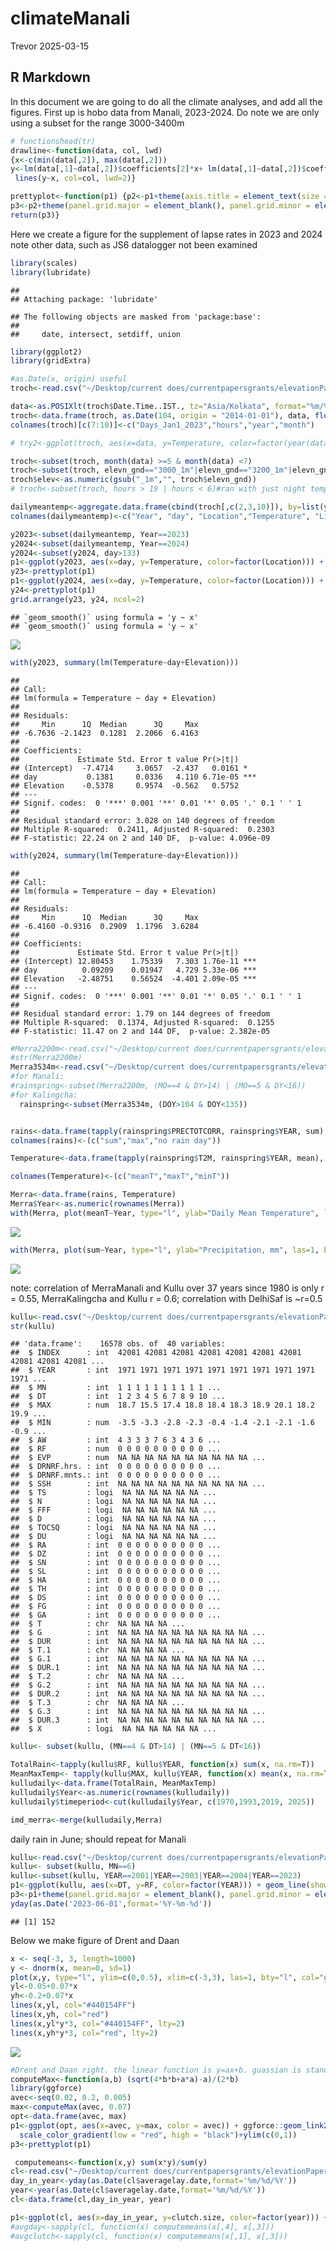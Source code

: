 climateManali
================
Trevor
2025-03-15

## R Markdown

In this document we are going to do all the climate analyses, and add
all the figures. First up is hobo data from Manali, 2023-2024. Do note
we are only using a subset for the range 3000-3400m

``` r
# functionshead(tr)
drawline<-function(data, col, lwd)
{x<-c(min(data[,2]), max(data[,2]))
y<-lm(data[,1]~data[,2])$coefficients[2]*x+ lm(data[,1]~data[,2])$coefficients[1]
 lines(y~x, col=col, lwd=2)}

prettyplot<-function(p1) {p2<-p1+theme(axis.title = element_text(size = 16)) + ylab(bquote("Mean Temperature "^o*C))+ xlab("Date")
p3<-p2+theme(panel.grid.major = element_blank(), panel.grid.minor = element_blank(), panel.background = element_rect(fill="white"), axis.line = element_line(colour = "black"), legend.position="none")
return(p3)}
```

Here we create a figure for the supplement of lapse rates in 2023 and
2024 note other data, such as JS6 datalogger not been examined

``` r
library(scales)
library(lubridate)
```

    ## 
    ## Attaching package: 'lubridate'

    ## The following objects are masked from 'package:base':
    ## 
    ##     date, intersect, setdiff, union

``` r
library(ggplot2)
library(gridExtra)

#as.Date(x, origin) useful
troch<-read.csv("~/Desktop/current does/currentpapersgrants/elevationPaper2024/climate/hobos20232024/hobo2023_2024.csv")

data<-as.POSIXlt(troch$Date.Time..IST., tz="Asia/Kolkata", format="%m/%d/%Y %H:%M")
troch<-data.frame(troch, as.Date(104, origin = "2014-01-01"), data, floor(as.numeric(julian(data)))-19357, hour(data), year(data), month(data))
colnames(troch)[c(7:10)]<-c("Days_Jan1_2023","hours","year","month")
```

``` r
# try2<-ggplot(troch, aes(x=data, y=Temperature, color=factor(year(data))))  +stat_summary(fun = function(z) { quantile(z,0.75, na.rm=T) }, geom="line") #note this is a tril, and combines all elevations at present. Included to show how month works, and function

troch<-subset(troch, month(data) >=5 & month(data) <7)
troch<-subset(troch, elevn_gnd=="3000_1m"|elevn_gnd=="3200_1m"|elevn_gnd=="3400_1m")
troch$elev<-as.numeric(gsub("_1m","", troch$elevn_gnd))
# troch<-subset(troch, hours > 19 | hours < 6)#ran with just night temp to confirm robust

dailymeantemp<-aggregate.data.frame(cbind(troch[,c(2,3,10)]), by=list(year(troch$data), yday(troch$data), troch$elevn_gnd), mean)
colnames(dailymeantemp)<-c("Year", "day", "Location","Temperature", "Light", "Elevation")

y2023<-subset(dailymeantemp, Year==2023)
y2024<-subset(dailymeantemp, Year==2024)
y2024<-subset(y2024, day>133)
p1<-ggplot(y2023, aes(x=day, y=Temperature, color=factor(Location))) + geom_line(show.legend = FALSE)+ geom_smooth(method = "lm", se = FALSE, show.legend = FALSE) + scale_color_manual(values=c("red", "blue", "purple") )+ylim(c(0,20)) +ggtitle("Y2023")
y23<-prettyplot(p1)
p1<-ggplot(y2024, aes(x=day, y=Temperature, color=factor(Location))) + geom_line(show.legend = FALSE)+ geom_smooth(method = "lm", se = FALSE, show.legend = FALSE) + scale_color_manual(values=c("red", "blue", "purple") )+ylim(c(0,20))+ggtitle("Y2024")
y24<-prettyplot(p1)
grid.arrange(y23, y24, ncol=2)
```

    ## `geom_smooth()` using formula = 'y ~ x'
    ## `geom_smooth()` using formula = 'y ~ x'

![](climateM_files/figure-gfm/Making%20the%20graphs%20of%20lapse%20rate%20for%20supplement-1.png)<!-- -->

``` r
with(y2023, summary(lm(Temperature~day+Elevation)))
```

    ## 
    ## Call:
    ## lm(formula = Temperature ~ day + Elevation)
    ## 
    ## Residuals:
    ##     Min      1Q  Median      3Q     Max 
    ## -6.7636 -2.1423  0.1281  2.2066  6.4163 
    ## 
    ## Coefficients:
    ##             Estimate Std. Error t value Pr(>|t|)    
    ## (Intercept)  -7.4714     3.0657  -2.437   0.0161 *  
    ## day           0.1381     0.0336   4.110 6.71e-05 ***
    ## Elevation    -0.5378     0.9574  -0.562   0.5752    
    ## ---
    ## Signif. codes:  0 '***' 0.001 '**' 0.01 '*' 0.05 '.' 0.1 ' ' 1
    ## 
    ## Residual standard error: 3.028 on 140 degrees of freedom
    ## Multiple R-squared:  0.2411, Adjusted R-squared:  0.2303 
    ## F-statistic: 22.24 on 2 and 140 DF,  p-value: 4.096e-09

``` r
with(y2024, summary(lm(Temperature~day+Elevation)))
```

    ## 
    ## Call:
    ## lm(formula = Temperature ~ day + Elevation)
    ## 
    ## Residuals:
    ##     Min      1Q  Median      3Q     Max 
    ## -6.4160 -0.9316  0.2909  1.1796  3.6284 
    ## 
    ## Coefficients:
    ##             Estimate Std. Error t value Pr(>|t|)    
    ## (Intercept) 12.80453    1.75339   7.303 1.76e-11 ***
    ## day          0.09209    0.01947   4.729 5.33e-06 ***
    ## Elevation   -2.48751    0.56524  -4.401 2.09e-05 ***
    ## ---
    ## Signif. codes:  0 '***' 0.001 '**' 0.01 '*' 0.05 '.' 0.1 ' ' 1
    ## 
    ## Residual standard error: 1.79 on 144 degrees of freedom
    ## Multiple R-squared:  0.1374, Adjusted R-squared:  0.1255 
    ## F-statistic: 11.47 on 2 and 144 DF,  p-value: 2.382e-05

``` r
#Merra2200m<-read.csv("~/Desktop/current does/currentpapersgrants/elevationPaper2024/climate/datafiles/Manali_Merra2200m.csv")
#str(Merra2200m)
Merra3534m<-read.csv("~/Desktop/current does/currentpapersgrants/elevationPaper2024/climate/datafiles/Kalingcha_Merra3534.csv")
#for Manali:
#rainspring<-subset(Merra2200m, (MO==4 & DY>14) | (MO==5 & DY<16))
#for Kalingcha:
  rainspring<-subset(Merra3534m, (DOY>104 & DOY<135))


rains<-data.frame(tapply(rainspring$PRECTOTCORR, rainspring$YEAR, sum), tapply(rainspring$PRECTOTCORR, rainspring$YEAR, max), tapply(rainspring$PRECTOTCORR, rainspring$YEAR, function(x) sum(x==0)) )
colnames(rains)<-(c("sum","max","no rain day"))

Temperature<-data.frame(tapply(rainspring$T2M, rainspring$YEAR, mean), tapply(rainspring$T2M, rainspring$YEAR, max), tapply(rainspring$T2M, rainspring$YEAR, min))

colnames(Temperature)<-(c("meanT","maxT","minT"))

Merra<-data.frame(rains, Temperature)
Merra$Year<-as.numeric(rownames(Merra))
with(Merra, plot(meanT~Year, type="l", ylab="Daily Mean Temperature", las=1, bty="l"))
```

![](climateM_files/figure-gfm/Making%20the%20graphs%20of%20Manali%20and%20Kalingcha,%20Merra%20data-1.png)<!-- -->

``` r
with(Merra, plot(sum~Year, type="l", ylab="Precipitation, mm", las=1, bty="l"))
```

![](climateM_files/figure-gfm/Making%20the%20graphs%20of%20Manali%20and%20Kalingcha,%20Merra%20data-2.png)<!-- -->

note: correlation of MerraManali and Kullu over 37 years since 1980 is
only r = 0.55, MerraKalingcha and Kullu r = 0.6; correlation with
DelhiSaf is ~r=0.5

``` r
kullu<-read.csv("~/Desktop/current does/currentpapersgrants/elevationPaper2024/climate/datafiles/42081_Table_2_Daily_NDCQ-2024-12-221.csv")
str(kullu)
```

    ## 'data.frame':    16578 obs. of  40 variables:
    ##  $ INDEX      : int  42081 42081 42081 42081 42081 42081 42081 42081 42081 42081 ...
    ##  $ YEAR       : int  1971 1971 1971 1971 1971 1971 1971 1971 1971 1971 ...
    ##  $ MN         : int  1 1 1 1 1 1 1 1 1 1 ...
    ##  $ DT         : int  1 2 3 4 5 6 7 8 9 10 ...
    ##  $ MAX        : num  18.7 15.5 17.4 18.8 18.4 18.3 18.9 20.1 18.2 19.9 ...
    ##  $ MIN        : num  -3.5 -3.3 -2.8 -2.3 -0.4 -1.4 -2.1 -2.1 -1.6 -0.9 ...
    ##  $ AW         : int  4 3 3 3 7 6 3 4 3 6 ...
    ##  $ RF         : num  0 0 0 0 0 0 0 0 0 0 ...
    ##  $ EVP        : num  NA NA NA NA NA NA NA NA NA NA ...
    ##  $ DRNRF.hrs. : int  0 0 0 0 0 0 0 0 0 0 ...
    ##  $ DRNRF.mnts.: int  0 0 0 0 0 0 0 0 0 0 ...
    ##  $ SSH        : int  NA NA NA NA NA NA NA NA NA NA ...
    ##  $ TS         : logi  NA NA NA NA NA NA ...
    ##  $ N          : logi  NA NA NA NA NA NA ...
    ##  $ FFF        : logi  NA NA NA NA NA NA ...
    ##  $ D          : logi  NA NA NA NA NA NA ...
    ##  $ TOCSQ      : logi  NA NA NA NA NA NA ...
    ##  $ DU         : logi  NA NA NA NA NA NA ...
    ##  $ RA         : int  0 0 0 0 0 0 0 0 0 0 ...
    ##  $ DZ         : int  0 0 0 0 0 0 0 0 0 0 ...
    ##  $ SN         : int  0 0 0 0 0 0 0 0 0 0 ...
    ##  $ SL         : int  0 0 0 0 0 0 0 0 0 0 ...
    ##  $ HA         : int  0 0 0 0 0 0 0 0 0 0 ...
    ##  $ TH         : int  0 0 0 0 0 0 0 0 0 0 ...
    ##  $ DS         : int  0 0 0 0 0 0 0 0 0 0 ...
    ##  $ FG         : int  0 0 0 0 0 0 0 0 0 0 ...
    ##  $ GA         : int  0 0 0 0 0 0 0 0 0 0 ...
    ##  $ T          : chr  NA NA NA NA ...
    ##  $ G          : int  NA NA NA NA NA NA NA NA NA NA ...
    ##  $ DUR        : int  NA NA NA NA NA NA NA NA NA NA ...
    ##  $ T.1        : chr  NA NA NA NA ...
    ##  $ G.1        : int  NA NA NA NA NA NA NA NA NA NA ...
    ##  $ DUR.1      : int  NA NA NA NA NA NA NA NA NA NA ...
    ##  $ T.2        : chr  NA NA NA NA ...
    ##  $ G.2        : int  NA NA NA NA NA NA NA NA NA NA ...
    ##  $ DUR.2      : int  NA NA NA NA NA NA NA NA NA NA ...
    ##  $ T.3        : chr  NA NA NA NA ...
    ##  $ G.3        : int  NA NA NA NA NA NA NA NA NA NA ...
    ##  $ DUR.3      : int  NA NA NA NA NA NA NA NA NA NA ...
    ##  $ X          : logi  NA NA NA NA NA NA ...

``` r
kullu<- subset(kullu, (MN==4 & DT>14) | (MN==5 & DT<16))

TotalRain<-tapply(kullu$RF, kullu$YEAR, function(x) sum(x, na.rm=T))
MeanMaxTemp<- tapply(kullu$MAX, kullu$YEAR, function(x) mean(x, na.rm=T))
kulludaily<-data.frame(TotalRain, MeanMaxTemp)
kulludaily$Year<-as.numeric(rownames(kulludaily))
kulludaily$timeperiod<-cut(kulludaily$Year, c(1970,1993,2019, 2025))

imd_merra<-merge(kulludaily,Merra)
```

daily rain in June; should repeat for Manali

``` r
kullu<-read.csv("~/Desktop/current does/currentpapersgrants/elevationPaper2024/climate/datafiles/42081_Table_2_Daily_NDCQ-2024-12-221.csv")
kullu<- subset(kullu, MN==6)
kullu<-subset(kullu, YEAR==2001|YEAR==2003|YEAR==2004|YEAR==2023)
p1<-ggplot(kullu, aes(x=DT, y=RF, color=factor(YEAR))) + geom_line(show.legend = T) + scale_color_manual(values=c("red", "blue", "purple", "yellow") ) +ggtitle("Rain in June")
p3<-p1+theme(panel.grid.major = element_blank(), panel.grid.minor = element_blank(), panel.background = element_rect(fill="white"), axis.line = element_line(colour = "black"))
yday(as.Date('2023-06-01',format='%Y-%m-%d'))
```

    ## [1] 152

Below we make figure of Drent and Daan

``` r
x <- seq(-3, 3, length=1000)
y <- dnorm(x, mean=0, sd=1)
plot(x,y, type="l", ylim=c(0,0.5), xlim=c(-3,3), las=1, bty="l", col="grey", lwd=2, ylab="Relative fitness", xlab="Breeding date")
yl<-0.05+0.07*x
yh<-0.2+0.07*x
lines(x,yl, col="#440154FF")
lines(x,yh, col="red")
lines(x,yl*y*3, col="#440154FF", lty=2)
lines(x,yh*y*3, col="red", lty=2)
```

![](climateM_files/figure-gfm/Figure%20DrentDaan%20left-1.png)<!-- -->

``` r
#Drent and Daan right. the linear function is y=ax+b. guassian is standard normal. max is given from differentiation
computeMax<-function(a,b) (sqrt(4*b*b+a*a)-a)/(2*b)
library(ggforce)
avec<-seq(0.02, 0.2, 0.005)
max<-computeMax(avec, 0.07)
opt<-data.frame(avec, max)
p1<-ggplot(opt, aes(x=avec, y=max, color = avec)) + ggforce::geom_link2(lwd=2) + 
  scale_color_gradient(low = "red", high = "black")+ylim(c(0,1))
p3<-prettyplot(p1)
```

``` r
 computemeans<-function(x,y) sum(x*y)/sum(y)
cl<-read.csv("~/Desktop/current does/currentpapersgrants/elevationPaper2024/presentationUBC/humeiclutchkashmir.csv")
day_in_year<-yday(as.Date(cl$averagelay.date,format='%m/%d/%Y'))
year<-year(as.Date(cl$averagelay.date,format='%m/%d/%Y'))
cl<-data.frame(cl,day_in_year, year)

p1<-ggplot(cl, aes(x=day_in_year, y=clutch.size, color=factor(year))) +geom_jitter(cex=cl$numbers/5, width=0.5, height=0)
#avgday<-sapply(cl, function(x) computemeans(x[,4], x[,3]))
#avgclutch<-sapply(cl, function(x) computemeans(x[,1], x[,3]))
```
